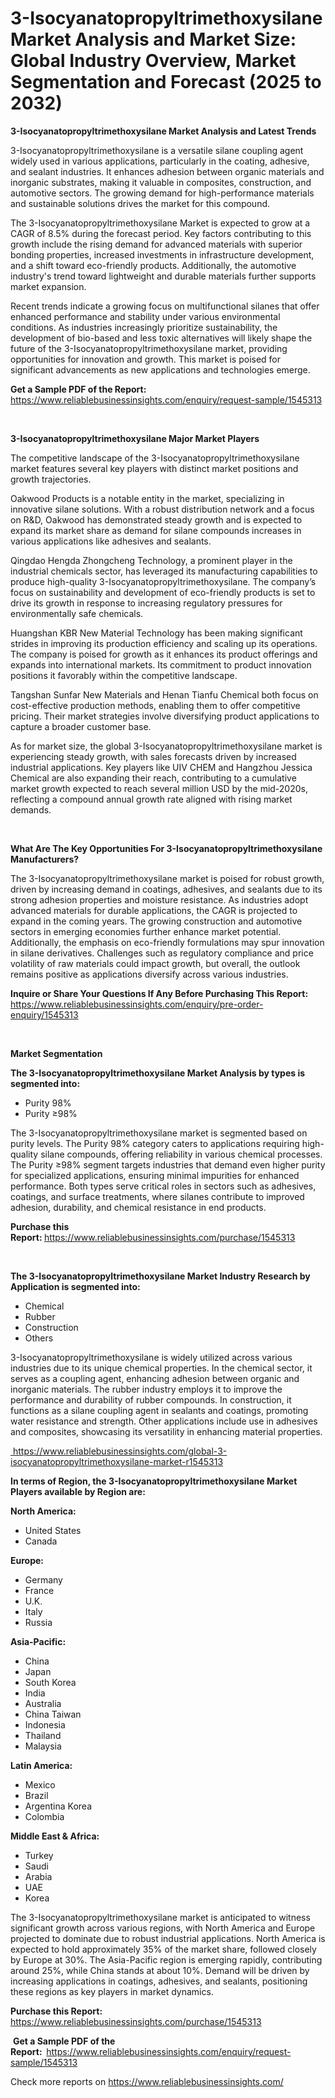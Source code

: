 <p><h1>3-Isocyanatopropyltrimethoxysilane Market Analysis and Market Size: Global Industry Overview, Market Segmentation and Forecast (2025 to 2032)</h1></p><p><strong>3-Isocyanatopropyltrimethoxysilane Market Analysis and Latest Trends</strong></p>
<p><p>3-Isocyanatopropyltrimethoxysilane is a versatile silane coupling agent widely used in various applications, particularly in the coating, adhesive, and sealant industries. It enhances adhesion between organic materials and inorganic substrates, making it valuable in composites, construction, and automotive sectors. The growing demand for high-performance materials and sustainable solutions drives the market for this compound.</p><p>The 3-Isocyanatopropyltrimethoxysilane Market is expected to grow at a CAGR of 8.5% during the forecast period. Key factors contributing to this growth include the rising demand for advanced materials with superior bonding properties, increased investments in infrastructure development, and a shift toward eco-friendly products. Additionally, the automotive industry's trend toward lightweight and durable materials further supports market expansion.</p><p>Recent trends indicate a growing focus on multifunctional silanes that offer enhanced performance and stability under various environmental conditions. As industries increasingly prioritize sustainability, the development of bio-based and less toxic alternatives will likely shape the future of the 3-Isocyanatopropyltrimethoxysilane market, providing opportunities for innovation and growth. This market is poised for significant advancements as new applications and technologies emerge.</p></p>
<p><strong>Get a Sample PDF of the Report:&nbsp;</strong> <a href="https://www.reliablebusinessinsights.com/enquiry/request-sample/1545313?utm_campaign=2125&utm_medium=2&utm_source=Github&utm_content=ia&utm_term=06022025&utm_id=3-isocyanatopropyltrimethoxysilane">https://www.reliablebusinessinsights.com/enquiry/request-sample/1545313</a></p>
<p>&nbsp;</p>
<p><strong>3-Isocyanatopropyltrimethoxysilane Major Market Players</strong></p>
<p><p>The competitive landscape of the 3-Isocyanatopropyltrimethoxysilane market features several key players with distinct market positions and growth trajectories. </p><p>Oakwood Products is a notable entity in the market, specializing in innovative silane solutions. With a robust distribution network and a focus on R&D, Oakwood has demonstrated steady growth and is expected to expand its market share as demand for silane compounds increases in various applications like adhesives and sealants.</p><p>Qingdao Hengda Zhongcheng Technology, a prominent player in the industrial chemicals sector, has leveraged its manufacturing capabilities to produce high-quality 3-Isocyanatopropyltrimethoxysilane. The company’s focus on sustainability and development of eco-friendly products is set to drive its growth in response to increasing regulatory pressures for environmentally safe chemicals.</p><p>Huangshan KBR New Material Technology has been making significant strides in improving its production efficiency and scaling up its operations. The company is poised for growth as it enhances its product offerings and expands into international markets. Its commitment to product innovation positions it favorably within the competitive landscape.</p><p>Tangshan Sunfar New Materials and Henan Tianfu Chemical both focus on cost-effective production methods, enabling them to offer competitive pricing. Their market strategies involve diversifying product applications to capture a broader customer base.</p><p>As for market size, the global 3-Isocyanatopropyltrimethoxysilane market is experiencing steady growth, with sales forecasts driven by increased industrial applications. Key players like UIV CHEM and Hangzhou Jessica Chemical are also expanding their reach, contributing to a cumulative market growth expected to reach several million USD by the mid-2020s, reflecting a compound annual growth rate aligned with rising market demands.</p></p>
<p>&nbsp;</p>
<p><strong>What Are The Key Opportunities For 3-Isocyanatopropyltrimethoxysilane Manufacturers?</strong></p>
<p><p>The 3-Isocyanatopropyltrimethoxysilane market is poised for robust growth, driven by increasing demand in coatings, adhesives, and sealants due to its strong adhesion properties and moisture resistance. As industries adopt advanced materials for durable applications, the CAGR is projected to expand in the coming years. The growing construction and automotive sectors in emerging economies further enhance market potential. Additionally, the emphasis on eco-friendly formulations may spur innovation in silane derivatives. Challenges such as regulatory compliance and price volatility of raw materials could impact growth, but overall, the outlook remains positive as applications diversify across various industries.</p></p>
<p><strong>Inquire or Share Your Questions If Any Before Purchasing This Report:</strong> <a href="https://www.reliablebusinessinsights.com/enquiry/pre-order-enquiry/1545313?utm_campaign=2125&utm_medium=2&utm_source=Github&utm_content=ia&utm_term=06022025&utm_id=3-isocyanatopropyltrimethoxysilane">https://www.reliablebusinessinsights.com/enquiry/pre-order-enquiry/1545313</a></p>
<p>&nbsp;</p>
<p><strong>Market Segmentation</strong></p>
<p><strong>The 3-Isocyanatopropyltrimethoxysilane Market Analysis by types is segmented into:</strong></p>
<p><ul><li>Purity 98%</li><li>Purity ≥98%</li></ul></p>
<p><p>The 3-Isocyanatopropyltrimethoxysilane market is segmented based on purity levels. The Purity 98% category caters to applications requiring high-quality silane compounds, offering reliability in various chemical processes. The Purity ≥98% segment targets industries that demand even higher purity for specialized applications, ensuring minimal impurities for enhanced performance. Both types serve critical roles in sectors such as adhesives, coatings, and surface treatments, where silanes contribute to improved adhesion, durability, and chemical resistance in end products.</p></p>
<p><strong>Purchase this Report:&nbsp;</strong><a href="https://www.reliablebusinessinsights.com/purchase/1545313?utm_campaign=2125&utm_medium=2&utm_source=Github&utm_content=ia&utm_term=06022025&utm_id=3-isocyanatopropyltrimethoxysilane">https://www.reliablebusinessinsights.com/purchase/1545313</a></p>
<p>&nbsp;</p>
<p><strong>The 3-Isocyanatopropyltrimethoxysilane Market Industry Research by Application is segmented into:</strong></p>
<p><ul><li>Chemical</li><li>Rubber</li><li>Construction</li><li>Others</li></ul></p>
<p><p>3-Isocyanatopropyltrimethoxysilane is widely utilized across various industries due to its unique chemical properties. In the chemical sector, it serves as a coupling agent, enhancing adhesion between organic and inorganic materials. The rubber industry employs it to improve the performance and durability of rubber compounds. In construction, it functions as a silane coupling agent in sealants and coatings, promoting water resistance and strength. Other applications include use in adhesives and composites, showcasing its versatility in enhancing material properties.</p></p>
<p><a href="https://www.reliablebusinessinsights.com/global-3-isocyanatopropyltrimethoxysilane-market-r1545313?utm_campaign=2125&utm_medium=2&utm_source=Github&utm_content=ia&utm_term=06022025&utm_id=3-isocyanatopropyltrimethoxysilane">&nbsp;https://www.reliablebusinessinsights.com/global-3-isocyanatopropyltrimethoxysilane-market-r1545313</a></p>
<p><strong>In terms of Region, the 3-Isocyanatopropyltrimethoxysilane Market Players available by Region are:</strong></p>
<p>
    <p> <strong> North America: </strong>
        <ul>
            <li>United States</li>
            <li>Canada</li>
        </ul>
        </p> 
    <p> <strong> Europe: </strong>
        <ul>
            <li>Germany</li>
            <li>France</li>
            <li>U.K.</li>
            <li>Italy</li>
            <li>Russia</li>
        </ul>
        </p> 
    <p> <strong> Asia-Pacific: </strong>
        <ul>
            <li>China</li>
            <li>Japan</li>
            <li>South Korea</li>
            <li>India</li>
            <li>Australia</li>
            <li>China Taiwan</li>
            <li>Indonesia</li>
            <li>Thailand</li>
            <li>Malaysia</li>
        </ul>
        </p> 
    <p> <strong> Latin America: </strong>
        <ul>
            <li>Mexico</li>
            <li>Brazil</li>
            <li>Argentina Korea</li>
            <li>Colombia</li>
        </ul>
        </p> 
    <p> <strong> Middle East & Africa: </strong>
        <ul>
            <li>Turkey</li>
            <li>Saudi</li>
            <li>Arabia</li>
            <li>UAE</li>
            <li>Korea</li>
        </ul>
    </p>
    </p>
<p><p>The 3-Isocyanatopropyltrimethoxysilane market is anticipated to witness significant growth across various regions, with North America and Europe projected to dominate due to robust industrial applications. North America is expected to hold approximately 35% of the market share, followed closely by Europe at 30%. The Asia-Pacific region is emerging rapidly, contributing around 25%, while China stands at about 10%. Demand will be driven by increasing applications in coatings, adhesives, and sealants, positioning these regions as key players in market dynamics.</p></p>
<p><strong>Purchase this Report: </strong><a href="https://www.reliablebusinessinsights.com/purchase/1545313?utm_campaign=2125&utm_medium=2&utm_source=Github&utm_content=ia&utm_term=06022025&utm_id=3-isocyanatopropyltrimethoxysilane">https://www.reliablebusinessinsights.com/purchase/1545313</a></p>
<p>&nbsp;<strong>Get a Sample PDF of the Report:&nbsp;&nbsp;</strong><a href="https://www.reliablebusinessinsights.com/enquiry/request-sample/1545313?utm_campaign=2125&utm_medium=2&utm_source=Github&utm_content=ia&utm_term=06022025&utm_id=3-isocyanatopropyltrimethoxysilane">https://www.reliablebusinessinsights.com/enquiry/request-sample/1545313</a></p>
<p><strong></strong></p>
<p>Check more reports on <a href="https://www.reliablebusinessinsights.com/?utm_campaign=2125&utm_medium=2&utm_source=Github&utm_content=ia&utm_term=06022025&utm_id=3-isocyanatopropyltrimethoxysilane">https://www.reliablebusinessinsights.com/</a></p>